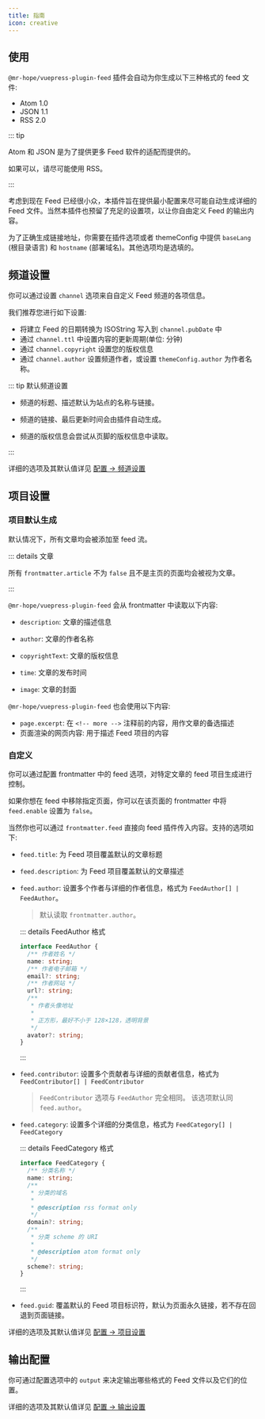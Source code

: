 ```yaml
---
title: 指南
icon: creative
---
```


## 使用

`@mr-hope/vuepress-plugin-feed` 插件会自动为你生成以下三种格式的 feed 文件:

- Atom 1.0
- JSON 1.1
- RSS 2.0

::: tip

Atom 和 JSON 是为了提供更多 Feed 软件的适配而提供的。

如果可以，请尽可能使用 RSS。

:::

考虑到现在 Feed 已经很小众，本插件旨在提供最小配置来尽可能自动生成详细的 Feed 文件。当然本插件也预留了充足的设置项，以让你自由定义 Feed 的输出内容。

为了正确生成链接地址，你需要在插件选项或者 themeConfig 中提供 `baseLang` (根目录语言) 和 `hostname` (部署域名)。其他选项均是选填的。

## 频道设置

你可以通过设置 `channel` 选项来自自定义 Feed 频道的各项信息。

我们推荐您进行如下设置:

- 将建立 Feed 的日期转换为 ISOString 写入到 `channel.pubDate` 中
- 通过 `channel.ttl` 中设置内容的更新周期(单位: 分钟)
- 通过 `channel.copyright` 设置您的版权信息
- 通过 `channel.author` 设置频道作者，或设置 `themeConfig.author` 为作者名称。

::: tip 默认频道设置

- 频道的标题、描述默认为站点的名称与链接。

- 频道的链接、最后更新时间会由插件自动生成。

- 频道的版权信息会尝试从页脚的版权信息中读取。

:::

详细的选项及其默认值详见 [配置 → 频道设置](config/channel.md)

## 项目设置

### 项目默认生成

默认情况下，所有文章均会被添加至 feed 流。

::: details 文章

所有 `frontmatter.article` 不为 `false` 且不是主页的页面均会被视为文章。

:::

`@mr-hope/vuepress-plugin-feed` 会从 frontmatter 中读取以下内容:

- `description`: 文章的描述信息

- `author`: 文章的作者名称

- `copyrightText`: 文章的版权信息

- `time`: 文章的发布时间

- `image`: 文章的封面

`@mr-hope/vuepress-plugin-feed` 也会使用以下内容:

- `page.excerpt`: 在 `<!-- more -->` 注释前的内容，用作文章的备选描述
- 页面渲染的网页内容: 用于描述 Feed 项目的内容

### 自定义

你可以通过配置 frontmatter 中的 feed 选项，对特定文章的 feed 项目生成进行控制。

如果你想在 feed 中移除指定页面，你可以在该页面的 frontmatter 中将 `feed.enable` 设置为 `false`。

当然你也可以通过 `frontmatter.feed` 直接向 feed 插件传入内容。支持的选项如下:

- `feed.title`: 为 Feed 项目覆盖默认的文章标题
- `feed.description`: 为 Feed 项目覆盖默认的文章描述
- `feed.author`: 设置多个作者与详细的作者信息，格式为 `FeedAuthor[] | FeedAuthor`。

  > 默认读取 `frontmatter.author`。

  ::: details FeedAuthor 格式

  ```ts
  interface FeedAuthor {
    /** 作者姓名 */
    name: string;
    /** 作者电子邮箱 */
    email?: string;
    /** 作者网站 */
    url?: string;
    /**
     * 作者头像地址
     *
     * 正方形，最好不小于 128×128，透明背景
     */
    avator?: string;
  }
  ```

  :::

- `feed.contributor`: 设置多个贡献者与详细的贡献者信息，格式为 `FeedContributor[] | FeedContributor`

  > `FeedContributor` 选项与 `FeedAuthor` 完全相同。
  > 该选项默认同 `feed.author`。

- `feed.category`: 设置多个详细的分类信息，格式为 `FeedCategory[] | FeedCategory`

  ::: details FeedCategory 格式

  ```ts
  interface FeedCategory {
    /** 分类名称 */
    name: string;
    /**
     * 分类的域名
     *
     * @description rss format only
     */
    domain?: string;
    /**
     * 分类 scheme 的 URI
     *
     * @description atom format only
     */
    scheme?: string;
  }
  ```

  :::

- `feed.guid`: 覆盖默认的 Feed 项目标识符，默认为页面永久链接，若不存在回退到页面链接。

详细的选项及其默认值详见 [配置 → 项目设置](config/item.md)

## 输出配置

你可通过配置选项中的 `output` 来决定输出哪些格式的 Feed 文件以及它们的位置。

详细的选项及其默认值详见 [配置 → 输出设置](config/readme.md#output)
